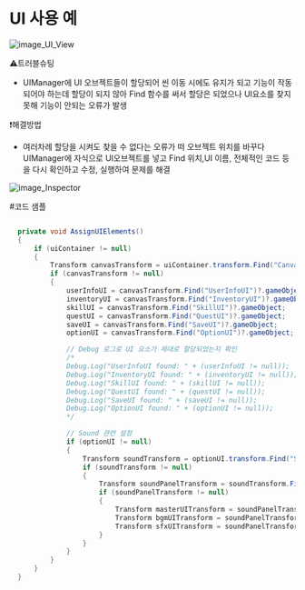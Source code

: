 # UI 사용 예 
![image_UI_View](https://github.com/user-attachments/assets/36e3db63-cb70-4025-a0da-590ff9363a3c)



⚠️트러블슈팅
* UIManager에 UI 오브젝트들이 할당되어 씬 이동 시에도 유지가 되고 기능이 작동 되어야 하는데 할당이 되지 않아 Find 함수를 써서 할당은 되었으나 UI요소를 찾지 못해 기능이 안되는 오류가 발생

❗해결방법
* 여러차례 할당을 시켜도 찾을 수 없다는 오류가 떠 오브젝트 위치를 바꾸다 UIManager에 자식으로 UI오브젝트를 넣고 Find 위치,UI 이름, 전체적인 코드 등을 다시 확인하고 수정, 실행하여 문제를 해결
  
![image_Inspector](https://github.com/user-attachments/assets/38f679e5-8659-4a20-9fe3-51e28e47310d)

#코드 샘플
  ```cs
  
    private void AssignUIElements()
    {
        if (uiContainer != null)
        {
            Transform canvasTransform = uiContainer.transform.Find("Canvas");
            if (canvasTransform != null)
            {
                userInfoUI = canvasTransform.Find("UserInfoUI")?.gameObject;
                inventoryUI = canvasTransform.Find("InventoryUI")?.gameObject;
                skillUI = canvasTransform.Find("SkillUI")?.gameObject;
                questUI = canvasTransform.Find("QuestUI")?.gameObject;
                saveUI = canvasTransform.Find("SaveUI")?.gameObject;
                optionUI = canvasTransform.Find("OptionUI")?.gameObject;

                // Debug 로그로 UI 요소가 제대로 할당되었는지 확인
                /*
                Debug.Log("UserInfoUI found: " + (userInfoUI != null));
                Debug.Log("InventoryUI found: " + (inventoryUI != null));
                Debug.Log("SkillUI found: " + (skillUI != null));
                Debug.Log("QuestUI found: " + (questUI != null));
                Debug.Log("SaveUI found: " + (saveUI != null));
                Debug.Log("OptionUI found: " + (optionUI != null));
                */

                // Sound 관련 설정
                if (optionUI != null)
                {
                    Transform soundTransform = optionUI.transform.Find("Sound");
                    if (soundTransform != null)
                    {
                        Transform soundPanelTransform = soundTransform.Find("SoundPanel");
                        if (soundPanelTransform != null)
                        {
                            Transform masterUITransform = soundPanelTransform.Find("MasterUI");
                            Transform bgmUITransform = soundPanelTransform.Find("BGMUI");
                            Transform sfxUITransform = soundPanelTransform.Find("SFXUI");
                        }
                    }
                }
            }
        }
    }
  ```
